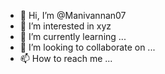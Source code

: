 - 👋 Hi, I’m @Manivannan07
- 👀 I’m interested in xyz
- 🌱 I’m currently learning ...
- 💞️ I’m looking to collaborate on ...
- 📫 How to reach me ...

<!---
Manivannan07/Manivannan07 is a ✨ special ✨ repository because its `README.md` (this file) appears on your GitHub profile.
You can click the Preview link to take a look at your changes.
--->
